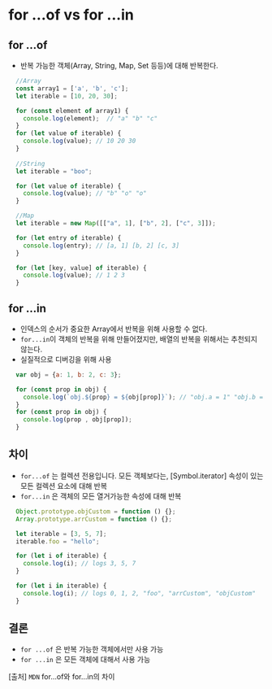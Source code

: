 # for ...of vs for ...in

## for ...of

- 반복 가능한 객체(Array, String, Map, Set 등등)에 대해 반복한다.

```javascript
  //Array
  const array1 = ['a', 'b', 'c'];
  let iterable = [10, 20, 30];

  for (const element of array1) {
    console.log(element);  // "a" "b" "c"
  }
  for (let value of iterable) {
    console.log(value); // 10 20 30
  }
  
  //String
  let iterable = "boo";

  for (let value of iterable) {
    console.log(value); // "b" "o" "o"
  }

  //Map
  let iterable = new Map([["a", 1], ["b", 2], ["c", 3]]);

  for (let entry of iterable) {
    console.log(entry); // [a, 1] [b, 2] [c, 3]
  }

  for (let [key, value] of iterable) {
    console.log(value); // 1 2 3
  }
```

## for ...in

- 인덱스의 순서가 중요한 Array에서 반복을 위해 사용할 수 없다.
- `for...in`이 객체의 반복을 위해 만들어졌지만, 배열의 반복을 위해서는 추천되지 않는다.
- 실질적으로 디버깅을 위해 사용

```javascript
  var obj = {a: 1, b: 2, c: 3};

  for (const prop in obj) {
    console.log(`obj.${prop} = ${obj[prop]}`); // "obj.a = 1" "obj.b = 2" "obj.c = 3"
  }
  for (const prop in obj) {
    console.log(prop , obj[prop]); 
  }
```

## 차이

- `for...of` 는 컬렉션 전용입니다. 모든 객체보다는, [Symbol.iterator] 속성이 있는 모든 컬렉션 요소에 대해 반복
- `for...in` 은 객체의 모든 열거가능한 속성에 대해 반복

```javascript
  Object.prototype.objCustom = function () {};
  Array.prototype.arrCustom = function () {};

  let iterable = [3, 5, 7];
  iterable.foo = "hello";

  for (let i of iterable) {
    console.log(i); // logs 3, 5, 7
  }

  for (let i in iterable) {
    console.log(i); // logs 0, 1, 2, "foo", "arrCustom", "objCustom"
  }
```

## 결론

- `for ...of` 은 반복 가능한 객체에서만 사용 가능
- `for ...in` 은 모든 객체에 대해서 사용 가능

[출처] `MDN` for...of와 for...in의 차이
